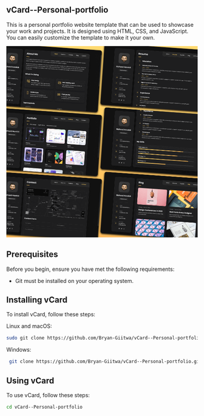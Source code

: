## vCard--Personal-portfolio

This is a personal portfolio website template that can be used to showcase your work and projects. It is designed using HTML, CSS, and JavaScript. You can easily customize the template to make it your own.

![alt text](image.png)

## Prerequisites

Before you begin, ensure you have met the following requirements:

- Git must be installed on your operating system.

## Installing vCard

To install vCard, follow these steps:

Linux and macOS:

```bash
sudo git clone https://github.com/Bryan-Giitwa/vCard--Personal-portfolio.git
```

Windows:

```bash
 git clone https://github.com/Bryan-Giitwa/vCard--Personal-portfolio.git
```

## Using vCard

To use vCard, follow these steps:

```bash
cd vCard--Personal-portfolio
```

